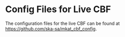 # Config Files for Live CBF
The configuration files for the live CBF can be found at https://github.com/ska-sa/mkat_cbf_config.
